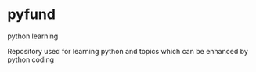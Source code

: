 # pyfund
python learning

Repository used for learning python and topics which can be enhanced by python coding
